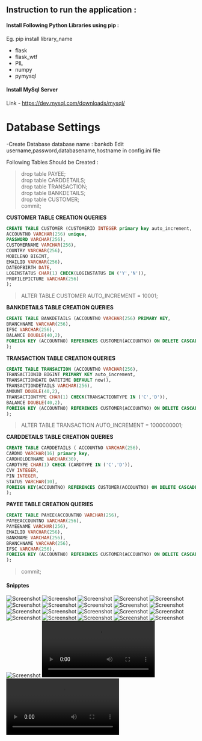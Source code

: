 ## Instruction to run the application :


#### Install Following Python Libraries using pip :
Eg. pip install library_name
- flask
- flask_wtf
- PIL
- numpy
- pymysql


#### Install MySql Server
Link - https://dev.mysql.com/downloads/mysql/


# Database Settings

-Create Database
database name : bankdb
Edit username,password,databasename,hostname in config.ini file

Following Tables Should be Created :
> drop table PAYEE; \
> drop table CARDDETAILS; \
> drop table TRANSACTION; \
> drop table BANKDETAILS; \
> drop table CUSTOMER; \
> commit;


**CUSTOMER TABLE CREATION QUERIES**

```sql
CREATE TABLE CUSTOMER (CUSTOMERID INTEGER primary key auto_increment,
ACCOUNTNO VARCHAR(256) unique,
PASSWORD VARCHAR(256),
CUSTOMERNAME VARCHAR(256),
COUNTRY VARCHAR(256),
MOBILENO BIGINT,
EMAILID VARCHAR(256),
DATEOFBIRTH DATE,
LOGINSTATUS CHAR(1) CHECK(LOGINSTATUS IN ('Y','N')),
PROFILEPICTURE VARCHAR(256)
);
```


> ALTER TABLE CUSTOMER AUTO_INCREMENT = 10001;

**BANKDETAILS TABLE CREATION QUERIES**

```sql
CREATE TABLE BANKDETAILS (ACCOUNTNO VARCHAR(256) PRIMARY KEY,
BRANCHNAME VARCHAR(256),
IFSC VARCHAR(256),
BALANCE DOUBLE(40,2),
FOREIGN KEY (ACCOUNTNO) REFERENCES CUSTOMER(ACCOUNTNO) ON DELETE CASCADE
);
```

**TRANSACTION TABLE CREATION QUERIES**

```sql
CREATE TABLE TRANSACTION (ACCOUNTNO VARCHAR(256),
TRANSACTIONID BIGINT PRIMARY KEY auto_increment,
TRANSACTIONDATE DATETIME DEFAULT now(),
TRANSACTIONDETAILS VARCHAR(256),
AMOUNT DOUBLE(40,2),
TRANSACTIONTYPE CHAR(1) CHECK(TRANSACTIONTYPE IN ('C','D')),
BALANCE DOUBLE(40,2),
FOREIGN KEY (ACCOUNTNO) REFERENCES CUSTOMER(ACCOUNTNO) ON DELETE CASCADE
);
```


> ALTER TABLE TRANSACTION AUTO_INCREMENT = 1000000001;


**CARDDETAILS TABLE CREATION QUERIES**

```sql
CREATE TABLE CARDDETAILS ( ACCOUNTNO VARCHAR(256),
CARDNO VARCHAR(16) primary key,
CARDHOLDERNAME VARCHAR(30),
CARDTYPE CHAR(1) CHECK (CARDTYPE IN ('C','D')),
CVV INTEGER,
PIN INTEGER,
STATUS VARCHAR(10),
FOREIGN KEY(ACCOUNTNO) REFERENCES CUSTOMER(ACCOUNTNO) ON DELETE CASCADE
);
```


**PAYEE TABLE CREATION QUERIES**

```sql
CREATE TABLE PAYEE(ACCOUNTNO VARCHAR(256),
PAYEEACCOUNTNO VARCHAR(256),
PAYEENAME VARCHAR(256),
EMAILID VARCHAR(256),
BANKNAME VARCHAR(256),
BRANCHNAME VARCHAR(256),
IFSC VARCHAR(256),
FOREIGN KEY (ACCOUNTNO) REFERENCES CUSTOMER(ACCOUNTNO) ON DELETE CASCADE
);
```

> commit;


#### Snipptes

![Screenshot](ApplicationSnippets/1.PNG)
![Screenshot](ApplicationSnippets/2.PNG)
![Screenshot](ApplicationSnippets/3.PNG)
![Screenshot](ApplicationSnippets/4.PNG)
![Screenshot](ApplicationSnippets/5.PNG)
![Screenshot](ApplicationSnippets/6.PNG)
![Screenshot](ApplicationSnippets/7.PNG)
![Screenshot](ApplicationSnippets/8.PNG)
![Screenshot](ApplicationSnippets/9.PNG)
![Screenshot](ApplicationSnippets/10.PNG)
![Screenshot](ApplicationSnippets/11.PNG)
![Screenshot](ApplicationSnippets/12.PNG)
![Screenshot](ApplicationSnippets/13.PNG)
![Screenshot](ApplicationSnippets/14.PNG)
![Screenshot](ApplicationSnippets/15.PNG)
![Screenshot](ApplicationSnippets/16.PNG)
![Screenshot](ApplicationSnippets/17.PNG)
![Screenshot](ApplicationSnippets/18.PNG)
![Screenshot](ApplicationSnippets/19.PNG)
![Screenshot](ApplicationSnippets/20.PNG)
![Screenshot](ApplicationSnippets/21.PNG)
![Screenshot](ApplicationSnippets/22.mp4)
![Screenshot](ApplicationSnippets/23.mp4)






